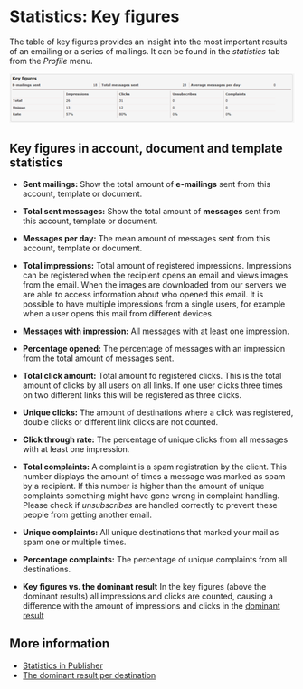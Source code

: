 # Statistics: Key figures

The table of key figures provides an insight into the most important 
results of an emailing or a series of mailings. It can be found in the 
*statistics* tab from the *Profile* menu.

![Key figures](../images/key_figures.png)

## Key figures in account, document and template statistics

- **Sent mailings:** Show the total amount of **e-mailings** sent from 
this account, template or document.

- **Total sent messages:** Show the total amount of **messages** sent 
from this account, template or document.

- **Messages per day:** The mean amount of messages sent from this account, 
template or document.

- **Total impressions:** Total amount of registered impressions. Impressions 
can be registered when the recipient opens an email and views images from 
the email. When the images are downloaded from our servers we are able to 
access information about who opened this email. It is possible to have 
multiple impressions from a single users, for example when a user opens this 
mail from different devices.

- **Messages with impression:** All messages with at least one impression.

- **Percentage opened:** The percentage of messages with an impression 
from the total amount of messages sent.

- **Total click amount:** Total amount fo registered clicks. This is the 
total amount of clicks by all users on all links. If one user clicks three
times on two different links this will be registered as three clicks.

- **Unique clicks:** The amount of destinations where a click was registered, 
double clicks or different link clicks are not counted.

- **Click through rate:** The percentage of unique clicks from all messages 
with at least one impression.

- **Total complaints:** A complaint is a spam registration by the client.
This number displays the amount of times a message was marked as spam by 
a recipient. If this number is higher than the amount of unique complaints 
something might have gone wrong in complaint handling. Please check if 
*unsubscribes* are handled correctly to prevent these people from getting 
another email.

- **Unique complaints:** All unique destinations that marked your mail as 
spam one or multiple times.

- **Percentage complaints:** The percentage of unique complaints from all 
destinations.

- **Key figures vs. the dominant result**
In the key figures (above the dominant results) all impressions and clicks 
are counted, causing a difference with the amount of impressions and clicks 
in the [dominant result](./the-dominant-results-of-a-mailing)

## More information
* [Statistics in Publisher](./statistics)
* [The dominant result per destination](./the-dominant-results-of-a-mailing)
